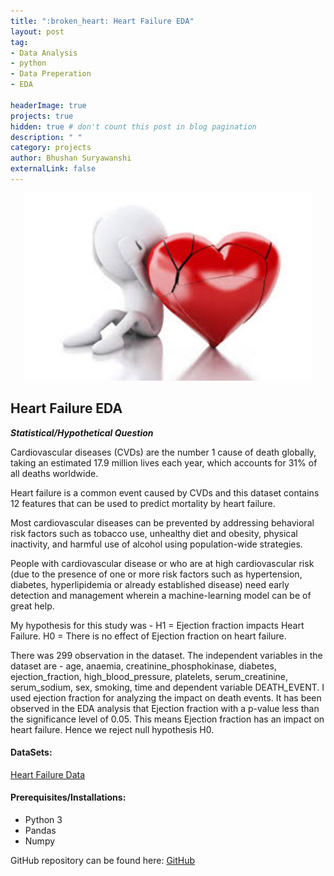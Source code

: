 ```yaml
---
title: ":broken_heart: Heart Failure EDA"
layout: post
tag: 
- Data Analysis 
- python
- Data Preperation
- EDA

headerImage: true
projects: true
hidden: true # don't count this post in blog pagination
description: " "
category: projects
author: Bhushan Suryawanshi 
externalLink: false
---
```


<p align="center">
  <img width="460" height="300" src="/assets/images/heart_failure.jpg">
</p>


## Heart Failure EDA
<p align='justify'>

***Statistical/Hypothetical Question***

Cardiovascular diseases (CVDs) are the number 1 cause of death globally, taking an estimated 17.9 million lives each year, 
which accounts for 31% of all deaths worldwide.

Heart failure is a common event caused by CVDs and this dataset contains 12 features that can be used to predict mortality by heart failure.

Most cardiovascular diseases can be prevented by addressing behavioral risk factors such as tobacco use, unhealthy diet 
and obesity, physical inactivity, and harmful use of alcohol using population-wide strategies.

People with cardiovascular disease or who are at high cardiovascular risk (due to the presence of one or more risk factors 
such as hypertension, diabetes, hyperlipidemia or already established disease) need early detection and management wherein a 
machine-learning model can be of great help.

My hypothesis for this study was - 
H1 = Ejection fraction impacts Heart Failure. 
H0 = There is no effect of Ejection fraction on heart failure. 

There was 299 observation in the dataset. The independent variables in the dataset are - 
age, anaemia, creatinine_phosphokinase, diabetes, ejection_fraction, high_blood_pressure, platelets, serum_creatinine, 
serum_sodium, sex, smoking, time and dependent variable DEATH_EVENT. I used ejection fraction for analyzing the impact on death events.
It has been observed in the EDA analysis that Ejection fraction with a p-value less than the significance level of 0.05. 
This means Ejection fraction has an impact on heart failure. Hence we reject null hypothesis H0. 

</p>  

#### DataSets:

[Heart Failure Data](https://www.kaggle.com/andrewmvd/heart-failure-clinical-data)

#### Prerequisites/Installations:
- Python 3
- Pandas
- Numpy


GitHub repository can be found here: [GitHub]( https://github.com)  
